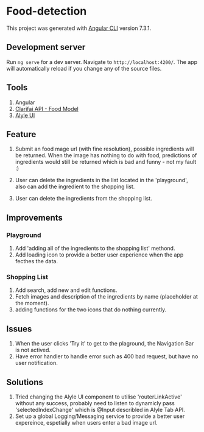 # Food-detection

This project was generated with [Angular CLI](https://github.com/angular/angular-cli) version 7.3.1.

## Development server

Run `ng serve` for a dev server. Navigate to `http://localhost:4200/`. The app will automatically reload if you change any of the source files.

## Tools
1. Angular 
2. [Clarifai API - Food Model](https://clarifai.com/models)
3. [Alyle UI](https://alyle-ui.firebaseapp.com/)

## Feature
1. Submit an food mage url (with fine resolution), possible ingredients will be returned. When the image has nothing to do with           food, predictions of ingredients would still be returned which is bad and funny - not my fault :)
    
2. User can delete the ingredients in the list located in the 'playground', also can add the ingredient to the shopping list.
3. User can delete the ingredients from the shopping list.

## Improvements

### Playground
1. Add 'adding all of the ingredients to the shopping list' methond.
2. Add loading icon to provide a better user experience when the app fecthes the data.

### Shopping List
1. Add search, add new and edit functions.
2. Fetch images and description of the ingredients by name (placeholder at the moment).
3. adding functions for the two icons that do nothing currently.

## Issues
1. When the user clicks 'Try it' to get to the plaground, the Navigation Bar is not actived.
2. Have error handler to handle error such as 400 bad request, but have no user notification.

## Solutions
1. Tried changing the Alyle UI component to utilise 'routerLinkActive' without any success, probably need to listen to dynamicly pass 'selectedIndexChange' which is @Input describled in Alyle Tab API.
2. Set up a global Logging/Messaging service to provide a better user expereince, espetially when users enter a bad image     url.

